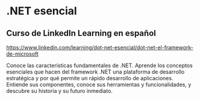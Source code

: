 # .NET esencial
## Curso de LinkedIn Learning en español
https://www.linkedin.com/learning/dot-net-esencial/dot-net-el-framework-de-microsoft

Conoce las características fundamentales de .NET. Aprende los conceptos esenciales que hacen del framework .NET una plataforma de desarrollo estratégica y por qué permite un rápido desarrollo de aplicaciones. Entiende sus componentes, conoce sus herramientas y funcionalidades, y descubre su historia y su futuro inmediato.
